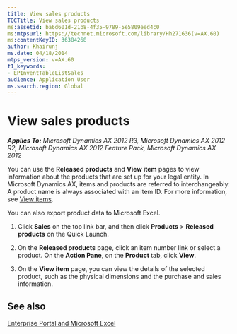 ```yaml
---
title: View sales products
TOCTitle: View sales products
ms:assetid: ba6d601d-21b8-4f35-9789-5e5809eed4c0
ms:mtpsurl: https://technet.microsoft.com/library/Hh271636(v=AX.60)
ms:contentKeyID: 36384268
author: Khairunj
ms.date: 04/18/2014
mtps_version: v=AX.60
f1_keywords:
- EPInventTableListSales
audience: Application User
ms.search.region: Global
---
```


# View sales products 


_**Applies To:** Microsoft Dynamics AX 2012 R3, Microsoft Dynamics AX 2012 R2, Microsoft Dynamics AX 2012 Feature Pack, Microsoft Dynamics AX 2012_

You can use the **Released products** and **View item** pages to view information about the products that are set up for your legal entity. In Microsoft Dynamics AX, items and products are referred to interchangeably. A product name is always associated with an item ID. For more information, see [View items](view-items.md).

You can also export product data to Microsoft Excel.

1.  Click **Sales** on the top link bar, and then click **Products** \> **Released products** on the Quick Launch.

2.  On the **Released products** page, click an item number link or select a product. On the **Action Pane**, on the **Product** tab, click **View**.

3.  On the **View item** page, you can view the details of the selected product, such as the physical dimensions and the purchase and sales information.

## See also

[Enterprise Portal and Microsoft Excel](enterprise-portal-and-microsoft-excel.md)

  


